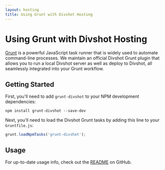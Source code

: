 ```yaml
---
layout: hosting
title: Using Grunt with Divshot Hosting
---
```


# Using Grunt with Divshot Hosting

[Grunt](http://gruntjs.com/) is a powerful JavaScript task runner that is widely used to automate command-line processes. We maintain an official Divshot Grunt plugin that allows you to run a local Divshot server as well as deploy to Divshot, all seamlessly integrated into your Grunt workflow.

## Getting Started

First, you'll need to add `grunt-divshot` to your NPM development dependencies:

    npm install grunt-divshot --save-dev
    
Next, you'll need to load the Divshot Grunt tasks by adding this line to your `Gruntfile.js`:

```js
grunt.loadNpmTasks('grunt-divshot');
```

## Usage

For up-to-date usage info, check out the [README](https://github.com/divshot/grunt-divshot#readme) on GitHub.